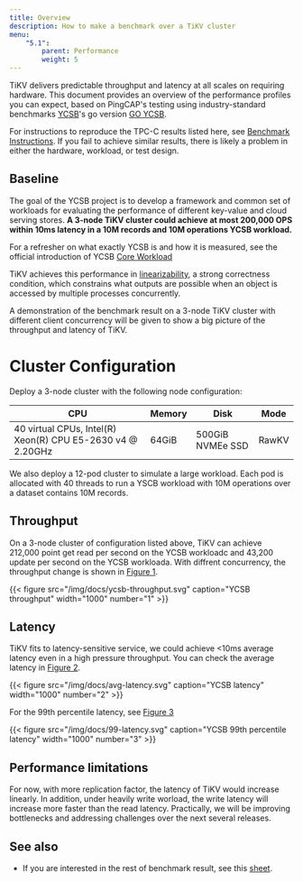 ```yaml
---
title: Overview
description: How to make a benchmark over a TiKV cluster
menu:
    "5.1":
        parent: Performance
        weight: 5
---
```


TiKV delivers predictable throughput and latency at all scales on requiring hardware. This document provides an overview of the performance profiles you can expect, based on PingCAP's testing using industry-standard benchmarks [YCSB](https://github.com/brianfrankcooper/YCSB)'s go version [GO YCSB](https://github.com/pingcap/go-ycsb).

For instructions to reproduce the TPC-C results listed here, see [Benchmark Instructions](./instructions.md). If you fail to achieve similar results, there is likely a problem in either the hardware, workload, or test design.

## Baseline

The goal of the YCSB project is to develop a framework and common set of workloads for evaluating the performance of different key-value and cloud serving stores. **A 3-node TiKV cluster could achieve at most 200,000 OPS within 10ms latency in a 10M records and 10M operations YCSB workload.**

For a refresher on what exactly YCSB is and how it is measured, see the official introduction of YCSB [Core Workload](https://github.com/brianfrankcooper/YCSB/wiki/Core-Workloads)

TiKV achieves this performance in [linearizability](https://en.wikipedia.org/wiki/Linearizability), a strong correctness condition, which constrains what outputs are possible when an object is accessed by multiple processes concurrently.

A demonstration of the benchmark result on a 3-node TiKV cluster with different client concurrency will be given to show a big picture of the throughput and latency of TiKV.

# Cluster Configuration

Deploy a 3-node cluster with the following node configuration:

| CPU                                                        | Memory | Disk             | Mode  |
| ---------------------------------------------------------- | ------ | ---------------- | ----- |
| 40 virtual CPUs, Intel(R) Xeon(R) CPU E5-2630 v4 @ 2.20GHz | 64GiB  | 500GiB NVMEe SSD | RawKV |

We also deploy a 12-pod cluster to simulate a large workload. Each pod is allocated with 40 threads to run a YSCB workload with 10M operations over a dataset contains 10M records.

## Throughput

On a 3-node cluster of configuration listed above, TiKV can achieve 212,000 point get read per second on the YCSB workloadc and 43,200 update per second on the YCSB workloada. With diffrent concurrency, the throughput change is shown in [Figure 1](https://docs.google.com/spreadsheets/d/e/2PACX-1vTIx695jjL3qYN1iR4xC3N8qh0B1qsHOALSBqf1B469b0DIZwVdzZMcSbBOOtAIo31hAdW0x_EXjmgq/pubchart?oid=1044850259&format=interactive).

{{< figure
    src="/img/docs/ycsb-throughput.svg"
    caption="YCSB throughput"
    width="1000"
    number="1" >}}


## Latency

TiKV fits to latency-sensitive service, we could achieve <10ms average latency even in a high pressure throughput. You can check the average latency in [Figure 2](https://docs.google.com/spreadsheets/d/e/2PACX-1vTIx695jjL3qYN1iR4xC3N8qh0B1qsHOALSBqf1B469b0DIZwVdzZMcSbBOOtAIo31hAdW0x_EXjmgq/pubchart?oid=334435174&format=interactive).

{{< figure
    src="/img/docs/avg-latency.svg"
    caption="YCSB latency"
    width="1000"
    number="2" >}}

For the 99th percentile latency, see [Figure 3](https://docs.google.com/spreadsheets/d/e/2PACX-1vTIx695jjL3qYN1iR4xC3N8qh0B1qsHOALSBqf1B469b0DIZwVdzZMcSbBOOtAIo31hAdW0x_EXjmgq/pubchart?oid=6574505&format=interactive)

{{< figure
    src="/img/docs/99-latency.svg"
    caption="YCSB 99th percentile latency"
    width="1000"
    number="3" >}}

## Performance limitations

For now, with more replication factor, the latency of TiKV would increase linearly. In addition, under heavily write worload, the write latency will increase more faster than the read latency. Practically, we will be improving bottlenecks and addressing challenges over the next several releases.


## See also

* If you are interested in the rest of benchmark result, see this [sheet](https://docs.google.com/spreadsheets/d/1VjzC3IxCiqGQmSUgRxewgExE3c32YiZMUKNsKDuvrPg/edit?usp=sharing).